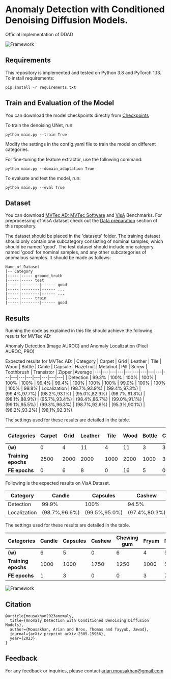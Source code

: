 # Anomaly Detection with Conditioned Denoising Diffusion Models.

Official implementation of DDAD

![Framework](images/DDAD_Framework.png)


## Requirements
This repository is implemented and tested on Python 3.8 and PyTorch 1.13.
To install requirements:

```setup
pip install -r requirements.txt
```

## Train and Evaluation of the Model
You can download the model checkpoints directly from [Checkpoints](https://drive.google.com/drive/u/0/folders/1FF83llo3a-mN5pJN8-_mw0hL5eZqe9fC) 

To train the denoising UNet, run:

```train
python main.py --train True
```

Modify the settings in the config.yaml file to train the model on different categories.


For fine-tuning the feature extractor, use the following command:

```domain_adaptation
python main.py --domain_adaptation True
```

To evaluate and test the model, run:

```eval
python main.py --eval True
```


## Dataset
You can download  [MVTec AD: MVTec Software](https://www.mvtec.com/company/research/datasets/mvtec-ad/) and [VisA](https://amazon-visual-anomaly.s3.us-west-2.amazonaws.com/VisA_20220922.tar) Benchmarks.
For preprocessing of VisA dataset check out the [Data preparation](https://github.com/amazon-science/spot-diff/tree/main) section of this repository.

The dataset should be placed in the 'datasets' folder. The training dataset should only contain one subcategory consisting of nominal samples, which should be named 'good'. The test dataset should include one category named 'good' for nominal samples, and any other subcategories of anomalous samples. It should be made as follows:

```shell
Name_of_Dataset
|-- Category
|-----|----- ground_truth
|-----|----- test
|-----|--------|------ good
|-----|--------|------ ...
|-----|--------|------ ...
|-----|----- train
|-----|--------|------ good
```




## Results
Running the code as explained in this file should achieve the following results for MVTec AD:

Anomaly Detection (Image AUROC) and Anomaly Localization (Pixel AUROC, PRO)

Expected results for MVTec AD:
| Category | Carpet | Grid |  Leather | Tile | Wood | Bottle |  Cable | Capsule | Hazel nut | Metalnut | Pill | Screw | Toothbrush | Transistor | Zipper |Average
|---|---|---|---|---|---|---|---|---|---|---|---|---|---|---|---|---|
| Detection | 99.3% | 100% | 100% | 100% | 100% | 100% | 99.4% | 99.4% | 100% | 100% | 100% | 99.0% | 100% | 100% | 100% | 99.8% 
| Localization | (98.7%,93.9%) |  (99.4%,97.3%) | (99.4%,97.7%) | (98.2%,93.1%) | (95.0%,82.9%) | (98.7%,91.8%) | (98.1%,88.9%) | (95.7%,93.4%) | (98.4%,86.7%) | (99.0%,91.1%) | (99.1%,95.5%) | (99.3%,96.3%) | (98.7%,92.6%) | (95.3%,90.1%) | (98.2%,93.2%) | (98,1%,92.3%)

The settings used for these results are detailed in the table.

| **Categories** | Carpet | Grid | Leather | Tile | Wood | Bottle | Cable | Capsule | Hazelnut | Metal nut | Pill | Screw | Toothbrush | Transistor | Zipper |
| -------------- | ------ | ---- | ------- | ---- | ---- | ------ | ----- | ------- | -------- | --------- | ---- | ----- | ----------- | ---------- | ------ |
| **\(w\)**       | 0      | 4    | 11      | 4    | 11   | 3      | 3     | 8       | 5        | 7         | 9    | 2     | 0           | 0          | 10     |
| **Training epochs** | 2500 | 2000 | 2000 | 1000 | 2000 | 1000 | 3000 | 1500 | 2000 | 3000 | 1000 | 2000 | 2000 | 2000 | 1000 |
| **FE epochs**   | 0      | 6    | 8       | 0    | 16   | 5      | 0     | 8       | 3        | 1         | 4    | 4     | 2           | 0          | 6      |


Following is the expected results on VisA Dataset. 

| Category | Candle | Capsules |  Cashew | Chewing gum | Fryum | Macaroni1 |  Macaroni2 | PCB1 | PCB2 | PCB3 | PCB4 | Pipe fryum | Average
|---|---|---|---|---|---|---|---|---|---|---|---|---|---|
| Detection | 99.9% | 100% | 94.5% | 98.1% | 99.0% | 99.2% | 99.2% | 100% |  99.7% | 97.2% | 100% | 100% | 98.9%
| Localization | (98.7%,96.6%) |  (99.5%,95.0%) | (97.4%,80.3%) | (96.5%,85.2%) | (96.9%,94.2%) | (98.7%,98.5%) | (98.2%,99.3%) | (93.4%,93.3%) | (97.4%,93.3%) | (96.3%,86.6%) | (98.5%,95.5%) | (99.5%,94.7%) |(97.6%,92.7%)

The settings used for these results are detailed in the table.

| **Categories**   | Candle | Capsules | Cashew | Chewing gum | Fryum | Macaroni1 | Macaroni2 | PCB1 | PCB2 | PCB3 | PCB4 | Pipe fryum |
| ---------------- | ------ | -------- | ------ | ------------ | ----- | --------- | --------- | ---- | ---- | ---- | ---- | ---------- |
| **\(w\)**         | 6      | 5        | 0      | 6            | 4     | 5         | 2         | 9    | 5    | 6    | 6    | 8          |
| **Training epochs** | 1000   | 1000     | 1750   | 1250         | 1000  | 500       | 500       | 500  | 500  | 500  | 500  | 500        |
| **FE epochs**     | 1      | 3        | 0      | 0            | 3     | 7         | 11        | 8    | 5    | 1    | 1    | 6          |


![Framework](images/Qualitative.png)

## Citation

```
@article{mousakhan2023anomaly,
  title={Anomaly Detection with Conditioned Denoising Diffusion Models},
  author={Mousakhan, Arian and Brox, Thomas and Tayyub, Jawad},
  journal={arXiv preprint arXiv:2305.15956},
  year={2023}
}
```

## Feedback

For any feedback or inquiries, please contact arian.mousakhan@gmail.com